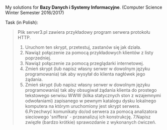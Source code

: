 My solutions for  __Bazy Danych i Systemy Informacyjne__. (Computer Science Winter Semester 2016/2017)

Task (in Polish):

>Plik server3.pl zawiera przykładowy program serwera protokołu HTTP.
>1. Uruchom ten skrypt, przetestuj, zastanów się jak działa.
>2. Nawiąż połączenie za pomocą przykładowych klientów z listy poprzedniej.
>3. Nawiąż połączenie za pomocą przeglądarki internetowej.
>4. Zmień skrypt (lub napisz własny serwer w dowolnym języku programowania) tak aby wysyłał do klienta nagłówek jego żądania.
>5. Zmień skrypt (lub napisz własny serwer w dowolnym języku programowania) tak aby obsugiwał żądania klienta do prostego tekstowego serwisu WWW (kilka statycznych ston z wzajemnymi odwołaniami) zapisanego w pewnym katalogu dysku lokalnego komputera na którym uruchomiony jest skrypt serwera.
>6.Przechwyć komunikaty do/od serwera za pomocą analizatora sieciowego 'sniffera' - przeanalizuj ich konstrukcję.
>7.Napisz zwięzłe (bardzo krótkie) sprawozdanie z wykonanych ćwiczeń.